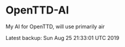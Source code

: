 # OpenTTD-AI
My AI for OpenTTD, will use primarily air

Latest backup: Sun Aug 25 21:33:01 UTC 2019
